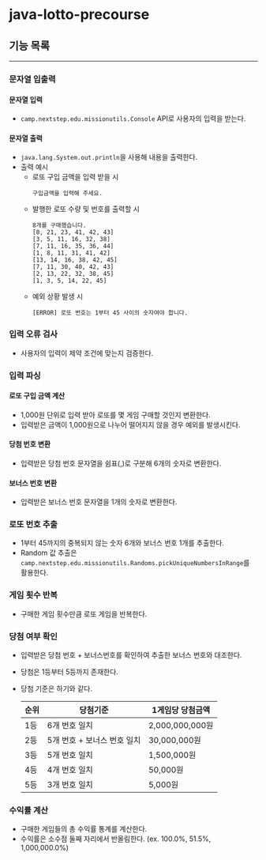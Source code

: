 # java-lotto-precourse


## 기능 목록

---

### 문자열 입출력

#### 문자열 입력
- `camp.nextstep.edu.missionutils.Console` API로 사용자의 입력을 받는다.

#### 문자열 출력
- `java.lang.System.out.println`을 사용해 내용을 출력한다.
- 출력 예시
  - 로또 구입 금액을 입력 받을 시
    ```text
    구입금액을 입력해 주세요.
    ```
  - 발행한 로또 수량 및 번호를 출력할 시
    ```text
    8개를 구매했습니다.
    [8, 21, 23, 41, 42, 43]
    [3, 5, 11, 16, 32, 38]
    [7, 11, 16, 35, 36, 44]
    [1, 8, 11, 31, 41, 42]
    [13, 14, 16, 38, 42, 45]
    [7, 11, 30, 40, 42, 43]
    [2, 13, 22, 32, 38, 45]
    [1, 3, 5, 14, 22, 45]
    ```
  - 예외 상황 발생 시
    ```text
    [ERROR] 로또 번호는 1부터 45 사이의 숫자여야 합니다.
    ```
    

### 입력 오류 검사
- 사용자의 입력이 제약 조건에 맞는지 검증한다.


### 입력 파싱

#### 로또 구입 금액 계산
- 1,000원 단위로 입력 받아 로또를 몇 게임 구매할 것인지 변환한다.
- 입력받은 금액이 1,000원으로 나누어 떨어지지 않을 경우 예외를 발생시킨다.

#### 당첨 번호 변환
- 입력받은 당첨 번호 문자열을 쉼표(,)로 구분해 6개의 숫자로 변환한다.

#### 보너스 번호 변환
- 입력받은 보너스 번호 문자열을 1개의 숫자로 변환한다.


### 로또 번호 추출
- 1부터 45까지의 중복되지 않는 숫자 6개와 보너스 번호 1개를 추출한다.
- Random 값 추출은 `camp.nextstep.edu.missionutils.Randoms.pickUniqueNumbersInRange`를 활용한다.


### 게임 횟수 반복
- 구매한 게임 횟수만큼 로또 게임을 반복한다.


### 당첨 여부 확인
- 입력받은 당첨 번호 + 보너스번호를 확인하여 추출한 보너스 번호와 대조한다.
- 당첨은 1등부터 5등까지 존재한다.
- 당첨 기준은 하기와 같다.

    | 순위 | 당첨기준              | 1게임당 당첨금액      |
    |----|-------------------|----------------|
    | 1등 | 6개 번호 일치          | 2,000,000,000원 |
    | 2등 | 5개 번호 + 보너스 번호 일치 | 30,000,000원    |
    | 3등 | 5개 번호 일치          | 1,500,000원     |
    | 4등 | 4개 번호 일치          | 50,000원        |
    | 5등 | 3개 번호 일치          | 5,000원         |


### 수익률 계산
- 구매한 게임들의 총 수익률 통계를 계산한다.
- 수익률은 소수점 둘째 자리에서 반올림한다. (ex. 100.0%, 51.5%, 1,000,000.0%)
